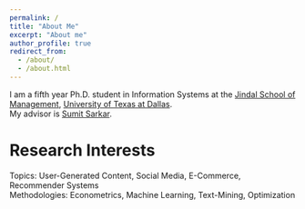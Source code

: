 ```yaml
---
permalink: /
title: "About Me"
excerpt: "About me"
author_profile: true
redirect_from: 
  - /about/
  - /about.html
---
```


I am a fifth year Ph.D. student in Information Systems at the [Jindal School of Management](https://jindal.utdallas.edu/), [University of Texas at Dallas](https://www.utdallas.edu/). <br> My advisor is [Sumit Sarkar](https://chairs.utdallas.edu/profiles/dr-sumit-sarkar/).

Research Interests
======
Topics: User-Generated Content, Social Media, E-Commerce, Recommender Systems <br> Methodologies: Econometrics, Machine Learning, Text-Mining, Optimization


